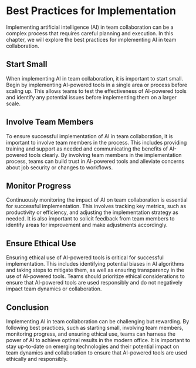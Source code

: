 Best Practices for Implementation
===================================================================================

Implementing artificial intelligence (AI) in team collaboration can be a complex process that requires careful planning and execution. In this chapter, we will explore the best practices for implementing AI in team collaboration.

Start Small
-----------

When implementing AI in team collaboration, it is important to start small. Begin by implementing AI-powered tools in a single area or process before scaling up. This allows teams to test the effectiveness of AI-powered tools and identify any potential issues before implementing them on a larger scale.

Involve Team Members
--------------------

To ensure successful implementation of AI in team collaboration, it is important to involve team members in the process. This includes providing training and support as needed and communicating the benefits of AI-powered tools clearly. By involving team members in the implementation process, teams can build trust in AI-powered tools and alleviate concerns about job security or changes to workflows.

Monitor Progress
----------------

Continuously monitoring the impact of AI on team collaboration is essential for successful implementation. This involves tracking key metrics, such as productivity or efficiency, and adjusting the implementation strategy as needed. It is also important to solicit feedback from team members to identify areas for improvement and make adjustments accordingly.

Ensure Ethical Use
------------------

Ensuring ethical use of AI-powered tools is critical for successful implementation. This includes identifying potential biases in AI algorithms and taking steps to mitigate them, as well as ensuring transparency in the use of AI-powered tools. Teams should prioritize ethical considerations to ensure that AI-powered tools are used responsibly and do not negatively impact team dynamics or collaboration.

Conclusion
----------

Implementing AI in team collaboration can be challenging but rewarding. By following best practices, such as starting small, involving team members, monitoring progress, and ensuring ethical use, teams can harness the power of AI to achieve optimal results in the modern office. It is important to stay up-to-date on emerging technologies and their potential impact on team dynamics and collaboration to ensure that AI-powered tools are used ethically and responsibly.
